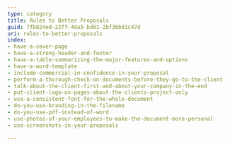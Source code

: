```yaml
---
type: category
title: Rules to Better Proposals
guid: 7fb824ed-22ff-4da5-bd91-2bf3bbd1c47d
uri: rules-to-better-proposals
index:
- have-a-cover-page
- have-a-strong-header-and-footer
- have-a-table-summarizing-the-major-features-and-options
- have-a-word-template
- include-commercial-in-confidence-in-your-proposal
- perform-a-thorough-check-on-documents-before-they-go-to-the-client
- talk-about-the-client-first-and-about-your-company-in-the-end
- put-client-logo-on-pages-about-the-clients-project-only
- use-a-consistent-font-for-the-whole-document
- do-you-use-branding-in-the-filename
- do-you-use-pdf-instead-of-word
- use-photos-of-your-employees-to-make-the-document-more-personal
- use-screenshots-in-your-proposals

---
```



